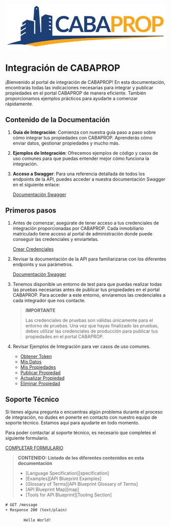 ![logo](assets/logo.png)

# Integración de CABAPROP

¡Bienvenido al portal de integración de CABAPROP! En esta documentación, encontrarás todas las indicaciones necesarias para integrar y publicar propiedades en el portal CABAPROP de manera eficiente. También proporcionamos ejemplos prácticos para ayudarte a comenzar rápidamente.

## Contenido de la Documentación

1. **Guía de Integración**: Comienza con nuestra guía paso a paso sobre cómo integrar tus propiedades con CABAPROP. Aprenderás cómo enviar datos, gestionar propiedades y mucho más.

2. **Ejemplos de Integración**: Ofrecemos ejemplos de código y casos de uso comunes para que puedas entender mejor cómo funciona la integración.

3. **Acceso a Swagger**: Para una referencia detallada de todos los endpoints de la API, puedes acceder a nuestra documentación Swagger en el siguiente enlace:

   [Documentación Swagger](https://cabaprop.ar/api/v1/integration-docs#/)

## Primeros pasos

1. Antes de comenzar, asegúrate de tener acceso a tus credenciales de integración proporcionadas por CABAPROP. Cada inmobiliario matriculado tiene acceso al portal de administración donde puede conseguir las credenciales y enviartelas.

    [Crear Credenciales](Credenciales.md)

2. Revisar la documentación de la API para familiarizarse con los diferentes endpoints y sus parámetros.

    [Documentación Swagger](https://cabaprop.ar/api/v1/integration-docs#/)

3. Tenemos disponible un entorno de test para que puedas realizar todas las pruebas necesarias antes de publicar tus propiedades en el portal CABAPROP. Para acceder a este entorno, enviaremos las credenciales a cada integrador que nos contacte.

    > **IMPORTANTE**
    >
    > Las credenciales de pruebas son válidas únicamente para el entorno de pruebas. Una vez que hayas finalizado las pruebas, debes utilizar las credenciales de producción para publicar tus propiedades en el portal CABAPROP.

4. Revisar Ejemplos de Integración para ver casos de uso comunes.

    * [Obtener Token](Ejemplos.md#obtener-token)
    * [Mis Datos](Ejemplos.md#mis-datos)
    * [Mis Propiedades](Ejemplos.md#mis-propiedades)
    * [Publicar Propiedad](Ejemplos.md#publicar-propiedad)
    * [Actualizar Propiedad](Ejemplos.md#actualizar-propiedad)
    * [Eliminar Propiedad](Ejemplos.md#eliminar-propiedad)

## Soporte Técnico

Si tienes alguna pregunta o encuentras algún problema durante el proceso de integración, no dudes en ponerte en contacto con nuestro equipo de soporte técnico. Estamos aquí para ayudarte en todo momento.

Para poder contactar al soporte técnico, es necesario que completes el siguiente formulario.

[COMPLETAR FORMULARIO](https://google.com)


> **CONTENIDO:** **Listado de los diferentes contenidos en esta documentación**
>
> + [Language Specification][specification]
> + [Examples][API Blueprint Examples]
> + [Glossary of Terms][API Blueprint Glossary of Terms]
> + [API Blueprint Map][map]
> + [Tools for API Blueprint][Tooling Section]


```apib
# GET /message
+ Response 200 (text/plain)

        Hello World!
```
